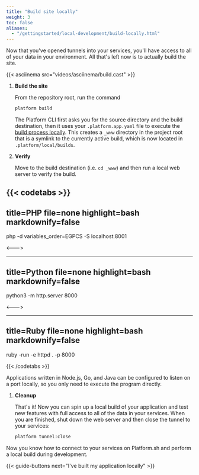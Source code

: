 ```yaml
---
title: "Build site locally"
weight: 3
toc: false
aliases:
  - "/gettingstarted/local-development/build-locally.html"
---
```


Now that you've opened tunnels into your services, you'll have access to all of your data in your environment. All that's left now is to actually build the site.

{{< asciinema src="videos/asciinema/build.cast" >}}

1. **Build the site**

    From the repository root, run the command

    ```bash
    platform build
    ```

    The Platform CLI first asks you for the source directory and the build destination, then it uses your `.platform.app.yaml` file to execute the [build process locally](/development/local/_index.md#building-the-site-locally). This creates a `_www` directory in the project root that is a symlink to the currently active build, which is now located in `.platform/local/builds`.

2. **Verify**

    Move to the build destination (i.e. `cd _www`) and then run a local web server to verify the build.

{{< codetabs >}}
---
title=PHP
file=none
highlight=bash
markdownify=false
---

php -d variables_order=EGPCS -S localhost:8001

<--->

---
title=Python
file=none
highlight=bash
markdownify=false
---

python3 -m http.server 8000

<--->

---
title=Ruby
file=none
highlight=bash
markdownify=false
---

ruby -run -e httpd . -p 8000

{{< /codetabs >}}


   Applications written in Node.js, Go, and Java can be configured to listen on a port locally, so you only need to execute the program directly.

1. **Cleanup**

    That's it! Now you can spin up a local build of your application and test new features with full access to all of the data in your services. When you are finished, shut down the web server and then close the tunnel to your services:

    ```bash
    platform tunnel:close
    ```

Now you know how to connect to your services on Platform.sh and perform a local build during development.

{{< guide-buttons next="I've built my application locally" >}}
